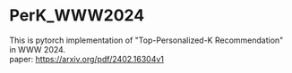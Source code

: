 # PerK_WWW2024

This is pytorch implementation of "Top-Personalized-K Recommendation" in WWW 2024.\
paper: https://arxiv.org/pdf/2402.16304v1
